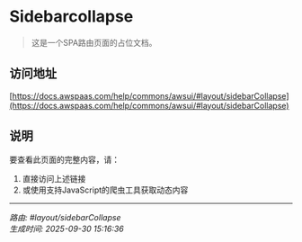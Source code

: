 # Sidebarcollapse

> 这是一个SPA路由页面的占位文档。

## 访问地址

[https://docs.awspaas.com/help/commons/awsui/#layout/sidebarCollapse](https://docs.awspaas.com/help/commons/awsui/#layout/sidebarCollapse)

## 说明

要查看此页面的完整内容，请：

1. 直接访问上述链接
2. 或使用支持JavaScript的爬虫工具获取动态内容

---

*路由: #layout/sidebarCollapse*  
*生成时间: 2025-09-30 15:16:36*
